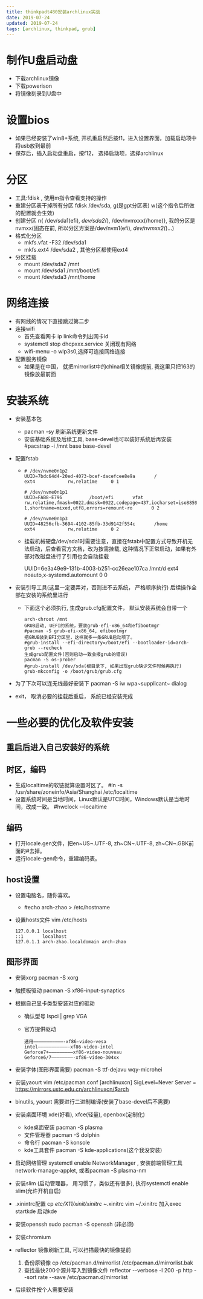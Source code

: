 ```yaml
---
title: thinkpadt480安装archlinux实战
date: 2019-07-24
updated: 2019-07-24
tags: [archlinux, thinkpad, grub]
---
```


制作U盘启动盘
=============

-   下载archlinux镜像
-   下载powerison
-   将镜像刻录到U盘中

设置bios
========

-   如果已经安装了win8+系统,
    开机重启然后按f1，进入设置界面，加载启动项中将usb放到最前
-   保存后，插入启动盘重启，按f12， 选择启动项，选择archlinux

分区
====

-   工具:fdisk , 使用m指令查看支持的操作
-   重建分区表干掉所有分区 fdisk /dev/sda, g(是gpt分区表)
    w(这个指令后所做的配置就会生效)
-   创建分区 n{ /dev/sda1(efi), *dev/sda2(*), /dev/nvmxxx(/home)},
    我的分区是nvmxx(固态在前, 所以分区方案是/dev/nvm1(efi),
    *dev/nvmxx2(*)...)
-   格式化分区
    -   mkfs.vfat -F32 /dev/sda1
    -   mkfs.ext4 /dev/sda2 , 其他分区都使用ext4
-   分区挂载
    -   mount /dev/sda2 /mnt
    -   mount /dev/sda1 /mnt/boot/efi
    -   mount /dev/sda3 /mnt/home

网络连接
========

-   有网线的情况下直接跳过第二步
-   连接wifi
    -   首先查看网卡 ip link命令列出网卡id
    -   systemctl stop dhcpxxx.service 关闭现有网络
    -   wifi-menu -o wlp3s0,选择可连接网络连接
-   配置服务镜像
    -   如果是在中国， 就把mirrorlist中的china相关镜像提前,
        我这里只把163的镜像放最前面

安装系统
========

-   安装基本包
    -   pacman -sy 刷新系统更新文件
    -   安装基础系统及后续工具, base-devel也可以装好系统后再安装
        \#pacstrap -i /mnt base base-devel
-   配置fstab
    -   ``` {.example}
        # /dev/nvme0n1p2
        UUID=7bdc64d4-20ed-4073-bcef-dacefcee8e9a       /               ext4            rw,relatime     0 1

        # /dev/nvme0n1p1
        UUID=FAB8-E796          /boot/efi       vfat            rw,relatime,fmask=0022,dmask=0022,codepage=437,iocharset=iso8859-1,shortname=mixed,utf8,errors=remount-ro       0 2

        # /dev/nvme0n1p3
        UUID=48256cfb-3694-4102-85fb-33d9142f554c       /home           ext4            rw,relatime     0 2
        ```

    -   挂载机械硬盘/dev/sda1时需要注意，直接在fstab中配置方式导致开机无法启动，后查看官方文档，改为按需挂载,
        这种情况下正常启动，如果有外部对改磁盘进行了引用也会自动挂载

        UUID=6e3a49e9-131b-4003-b251-cc26eae107ca /mnt/d ext4
        noauto,x-systemd.automount 0 0

-   安装引导工具(这里一定要弄对，否则进不去系统， 严格顺序执行)
    后续操作全部在安装的系统里进行
    -   下面这个必须执行, 生成grub.cfg配置文件， 默认安装系统会自带一个

        ``` {.example}
        arch-chroot /mnt
        GRUB启动, UEFI的系统，要装grub-efi-x86_64和efibootmgr
        #pacman -S grub-efi-x86_64, efibootmgr
        把GRUB装到EFI分区里，这样就多一条GRUB启动项了。
        #grub-install --efi-directory=/boot/efi --bootloader-id=arch-grub --recheck
        生成grub配置文件(否则启动一致会报grub的错误)
        pacman -S os-prober
        #grub-install /dev/sda(根目录下, 如果出现grub缺少文件时候再执行)
        grub-mkconfig -o /boot/grub/grub.cfg
        ```

-   为了下次可以连无线最好安装下 pacman -S iw wpa~supplicant~ dialog
-   exit， 取消必要的挂载后重启， 系统已经安装完成

一些必要的优化及软件安装
========================

重启后进入自己安装好的系统
--------------------------

时区，编码
----------

-   生成localtime的软链就算设置时区了。 \#ln -s
    /usr/share/zoneinfo/Asia/Shanghai /etc/localtime
-   设置系统时间是当地时间，Linux默认是UTC时间，Windows默认是当地时间，改成一致。
    \#hwclock --localtime

编码
----

-   打开locale.gen文件，把en~US~.UTF-8, zh~CN~.UTF-8,
    zh~CN~.GBK前面的\#去掉。
-   运行locale-gen命令，重建编码表。

host设置
--------

-   设置电脑名，随你喜欢。

    -   \#echo arch-zhao \> /etc/hostname

-   设置hosts文件 vim /etc/hosts

    ``` {.example}
    127.0.0.1 localhost
    ::1       localhost
    127.0.1.1 arch-zhao.localdomain arch-zhao
    ```

图形界面
--------

-   安装xorg pacman -S xorg
-   触摸板驱动 pacman -S xf86-input-synaptics
-   根据自己显卡类型安装对应的驱动
    -   确认型号 lspci \| grep VGA

    -   官方提供驱动

        ``` {.example}
        通用———————————-xf86-video-vesa 
        intel———————————-xf86-video-intel 
        Geforce7+————————–xf86-video-nouveau 
        Geforce6/7————————-xf86-video-304xx
        ```

-   安装字体(图形界面需要) pacman -S ttf-dejavu wqy-microhei
-   安装yaourt vim /etc/pacman.conf \[archlinuxcn\] SigLevel=Never
    Server = <https://mirrors.ustc.edu.cn/archlinuxcn/$arch>
-   binutils, yaourt 需要进行二进制编译(安装了base-devel后不需要)
-   安装桌面环境 xde(好看), xfce(轻量), openbox(定制化)
    -   kde桌面安装 pacman -S plasma
    -   文件管理器 pacman -S dolphin
    -   命令行 pacman -S konsole
    -   kde工具套件 pacman -S kde-applications(这个我没安装)
-   启动网络管理 systemctl enable NetworkManager , 安装前端管理工具
    network-manage-applet, 或者pacman -S plasma-nm
-   安装slim (启动管理器， 用习惯了，类似还有很多), 执行systemctl enable
    slim(允许开机自启)
-   .xinintrc配置 cp *etc/X11/xinit/xinitrc \~*.xinitrc vim \~/.xinitrc
    加入exec startkde 启动kde
-   安装openssh sudo pacman -S openssh (非必须)
-   安装chromium
-   reflector 镜像刷新工具, 可以扫描最快的镜像提前
    1.  备份原镜像 cp /etc/pacman.d/mirrorlist
        /etc/pacman.d/mirrorlist.bak
    2.  查找最快200个源并写入到镜像文件 reflector --verbose -l 200 -p
        http --sort rate --save /etc/pacman.d/mirrorlist
-   后续软件按个人需要安装
